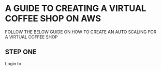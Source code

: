 # A GUIDE TO CREATING A VIRTUAL COFFEE SHOP ON AWS
FOLLOW THE BELOW GUIDE ON HOW TO CREATE AN AUTO SCALING FOR A VIRTUAL COFFEE SHOP

## STEP ONE
Login to 
